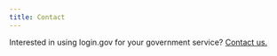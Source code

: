 ```yaml
---
title: Contact
---
```


Interested in using login.gov for your government service? <a href="https://share.hsforms.com/16DIoo--rTU2xbNW1MShkBg3ak9e" target="_blank">Contact us.</a>
